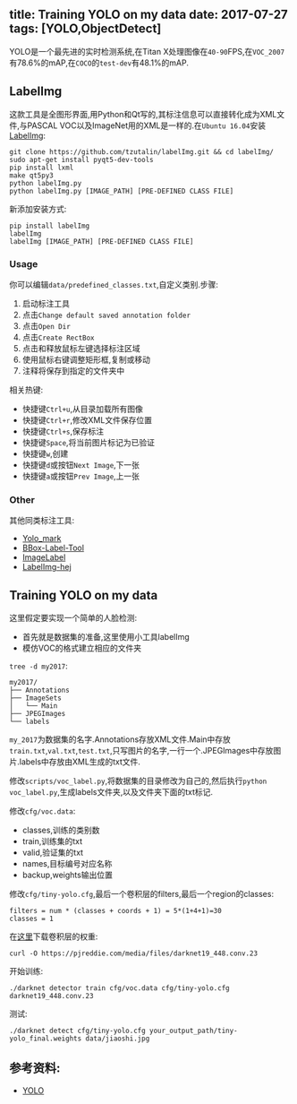 title: Training YOLO on my data
date: 2017-07-27
tags: [YOLO,ObjectDetect]
---
YOLO是一个最先进的实时检测系统,在Titan X处理图像在`40-90`FPS,在`VOC_2007`有78.6%的mAP,在`COCO`的`test-dev`有48.1%的mAP.

<!--more-->
## LabelImg
这款工具是全图形界面,用Python和Qt写的,其标注信息可以直接转化成为XML文件,与PASCAL VOC以及ImageNet用的XML是一样的.在`Ubuntu 16.04`安装[LabelImg](https://github.com/tzutalin/labelImg):
```
git clone https://github.com/tzutalin/labelImg.git && cd labelImg/
sudo apt-get install pyqt5-dev-tools
pip install lxml
make qt5py3
python labelImg.py
python labelImg.py [IMAGE_PATH] [PRE-DEFINED CLASS FILE]
```

新添加安装方式:
```
pip install labelImg
labelImg
labelImg [IMAGE_PATH] [PRE-DEFINED CLASS FILE]
```

### Usage
你可以编辑`data/predefined_classes.txt`,自定义类别.步骤:

1. 启动标注工具
2. 点击`Change default saved annotation folder`
3. 点击`Open Dir`
4. 点击`Create RectBox`
5. 点击和释放鼠标左键选择标注区域
6. 使用鼠标右键调整矩形框,复制或移动
7. 注释将保存到指定的文件夹中

相关热键:

- 快捷键`Ctrl+u`,从目录加载所有图像
- 快捷键`Ctrl+r`,修改XML文件保存位置
- 快捷键`Ctrl+s`,保存标注
- 快捷键`Space`,将当前图片标记为已验证
- 快捷键`w`,创建
- 快捷键`d`或按钮`Next Image`,下一张
- 快捷键`a`或按钮`Prev Image`,上一张

### Other
其他同类标注工具:

- [Yolo_mark](https://github.com/AlexeyAB/Yolo_mark)
- [BBox-Label-Tool](https://github.com/puzzledqs/BBox-Label-Tool)
- [ImageLabel](https://github.com/lanbing510/ImageLabel)
- [LabelImg-hej](http://git.oschina.net/flystarhe/labelImg)

## Training YOLO on my data
这里假定要实现一个简单的人脸检测:

- 首先就是数据集的准备,这里使用小工具labelImg
- 模仿VOC的格式建立相应的文件夹

`tree -d my2017`:
```
my2017/
├── Annotations
├── ImageSets
│   └── Main
├── JPEGImages
└── labels
```

`my_2017`为数据集的名字.Annotations存放XML文件.Main中存放`train.txt`,`val.txt`,`test.txt`,只写图片的名字,一行一个.JPEGImages中存放图片.labels中存放由XML生成的txt文件.

修改`scripts/voc_label.py`,将数据集的目录修改为自己的,然后执行`python voc_label.py`,生成labels文件夹,以及文件夹下面的txt标记.

修改`cfg/voc.data`:

- classes,训练的类别数
- train,训练集的txt
- valid,验证集的txt
- names,目标编号对应名称
- backup,weights输出位置

修改`cfg/tiny-yolo.cfg`,最后一个卷积层的filters,最后一个region的classes:
```
filters = num * (classes + coords + 1) = 5*(1+4+1)=30
classes = 1
```

在[这里](https://pjreddie.com/media/files/darknet19_448.conv.23)下载卷积层的权重:
```
curl -O https://pjreddie.com/media/files/darknet19_448.conv.23
```

开始训练:
```
./darknet detector train cfg/voc.data cfg/tiny-yolo.cfg darknet19_448.conv.23
```

测试:
```
./darknet detect cfg/tiny-yolo.cfg your_output_path/tiny-yolo_final.weights data/jiaoshi.jpg
```

## 参考资料:
- [YOLO](http://blog.csdn.net/qq_14845119/article/details/53589282)